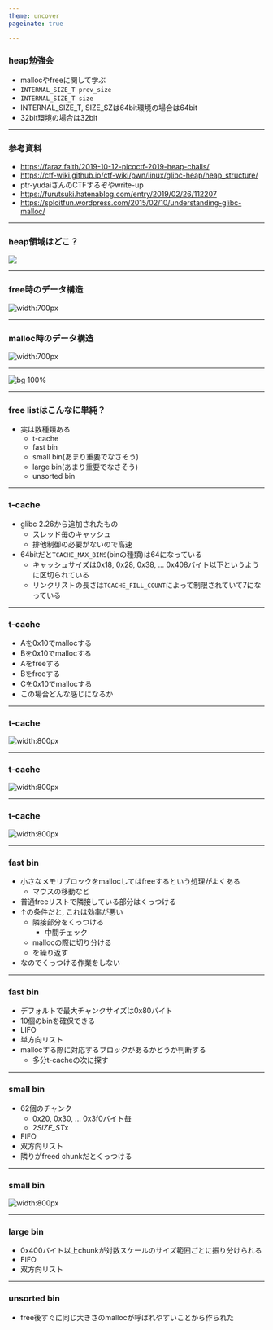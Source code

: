 ```yaml
---
theme: uncover
pageinate: true

---
```


<!-- footer:  -->

### heap勉強会
* mallocやfreeに関して学ぶ
* `INTERNAL_SIZE_T prev_size`
* `INTERNAL_SIZE_T size`
* INTERNAL_SIZE_T, SIZE_SZは64bit環境の場合は64bit
* 32bit環境の場合は32bit

---
### 参考資料
* https://faraz.faith/2019-10-12-picoctf-2019-heap-challs/
* https://ctf-wiki.github.io/ctf-wiki/pwn/linux/glibc-heap/heap_structure/
* ptr-yudaiさんのCTFするぞやwrite-up
* https://furutsuki.hatenablog.com/entry/2019/02/26/112207
* https://sploitfun.wordpress.com/2015/02/10/understanding-glibc-malloc/


---
### heap領域はどこ？
![](./PNG/heap.png)

---
### free時のデータ構造
![width:700px](./PNG/heap2.png)

---
### malloc時のデータ構造
![width:700px](./PNG/heap3.png)

---
![bg 100%](./PNG/heap4.png)

---
### free listはこんなに単純？
* 実は数種類ある
	* t-cache
	* fast bin
	* small bin(あまり重要でなさそう)
	* large bin(あまり重要でなさそう)
	* unsorted bin

---
### t-cache
* glibc 2.26から追加されたもの
	* スレッド毎のキャッシュ
	* 排他制御の必要がないので高速
* 64bitだと`TCACHE_MAX_BINS`(binの種類)は64になっている
	* キャッシュサイズは0x18, 0x28, 0x38, ... 0x408バイト以下というように区切られている
	* リンクリストの長さは`TCACHE_FILL_COUNT`によって制限されていて7になっている
	
---
### t-cache
* Aを0x10でmallocする
* Bを0x10でmallocする
* Aをfreeする
* Bをfreeする
* Cを0x10でmallocする
* この場合どんな感じになるか

---
### t-cache
![width:800px](./PNG/t-cache1.png)

---
### t-cache
![width:800px](./PNG/t-cache2.png)

---
### t-cache
![width:800px](./PNG/t-cache3.png)

---
### fast bin
* 小さなメモリブロックをmallocしてはfreeするという処理がよくある
	* マウスの移動など
* 普通freeリストで隣接している部分はくっつける
* ↑の条件だと, これは効率が悪い
	* 隣接部分をくっつける
		* 中間チェック
	* mallocの際に切り分ける
	* を繰り返す
* なのでくっつける作業をしない

---
### fast bin
* デフォルトで最大チャンクサイズは0x80バイト
* 10個のbinを確保できる
* LIFO
* 単方向リスト
* mallocする際に対応するブロックがあるかどうか判断する
	* 多分t-cacheの次に探す

---
### small bin
* 62個のチャンク
	* 0x20, 0x30, ... 0x3f0バイト毎
	* 2*SIZE_ST*x
* FIFO
* 双方向リスト
* 隣りがfreed chunkだとくっつける

---
### small bin
![width:800px](./PNG/smallbin.png)

---
### large bin
* 0x400バイト以上chunkが対数スケールのサイズ範囲ごとに振り分けられる
* FIFO
* 双方向リスト

---
### unsorted bin
* free後すぐに同じ大きさのmallocが呼ばれやすいことから作られた



